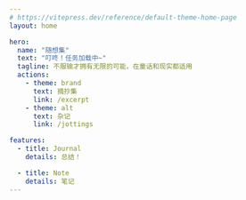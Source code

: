 ```yaml
---
# https://vitepress.dev/reference/default-theme-home-page
layout: home

hero:
  name: "随想集"
  text: "叮咚！任务加载中~"
  tagline: 不服输才拥有无限的可能，在童话和现实都适用
  actions:
    - theme: brand
      text: 摘抄集
      link: /excerpt
    - theme: alt
      text: 杂记
      link: /jottings

features:
  - title: Journal
    details: 总结！

  - title: Note
    details: 笔记
---
```

